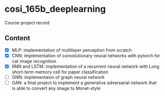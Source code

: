 # cosi_165b_deeplearning
Course project record

## Content
- [x] MLP: implementation of multilayer perception from scratch
- [x] CNN: implementation of convolutionary neural networks with pytorch for cat image recognition
- [x] RNN and LSTM: implementation of a recurrent neural network with Long short-term memory cell for paper classification
- [ ] GNN: implementaion of graph neural network
- [ ] GAN: a final project to implement a generative adversarial network that is able to convert any image to Monet-style
